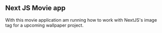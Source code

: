 ## Next JS Movie app
With this movie application am running how to work with NextJS's image tag for a upcoming wallpaper project.
